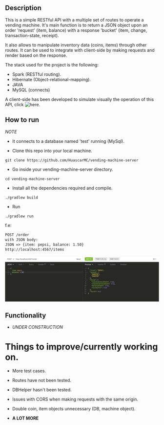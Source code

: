## Description

This is a simple RESTful API with a multiple set of routes to operate a vending machine.
It's main function is to return a JSON object upon an order 'request' (item, balance) with a response
'bucket' (item, change, transaction-state, receipt).

It also allows to manipulate inventory data (coins, items) through other routes. It can be used
to integrate with client-side by making requests and render based on the response.

The stack used for the project is the following:

- Spark (RESTful routing).
- Hibernate (Object-relational-mapping).
- JAVA
- MySQL (connects)

A client-side has been developed to simulate visually the operation of this API, click ![here](https://github.com/HuascarMC/vending-machine-client).

## How to run

*NOTE*
- It connects to a database named 'test' running (MySql).

- Clone this repo into your local machine.
```
git clone https://github.com/HuascarMC/vending-machine-server
```
- Go inside your vending-machine-server directory.
```
cd vending-machine-server
```
- Install all the dependencies required and compile.
```
./gradlew build
```
- Run
```
./gradlew run
```

f.e:
```
POST /order
with JSON body:
JSON => {item: pepsi, balance: 1.50}
http://localhost:4567/items
```

![alt text](images/example.png)

## Functionality

- *UNDER CONSTRUCTION*


# Things to improve/currently working on.

- More test cases.

- Routes have not been tested.

- DBHelper hasn't been tested.

- Issues with CORS when making requests with the same origin.

- Double coin, item objects unnecessary (DB, machine object).

- **A LOT MORE**
